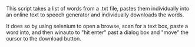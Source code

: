 This script takes a list of words from a .txt file, 
pastes them individually into an online text to speech generator
and individually downloads the words. 

It does so by using selenium to open a browse, scan for a text box,
paste a word into, and then winauto to "hit enter" past a dialog box
and "move" the cursor to the download button.

